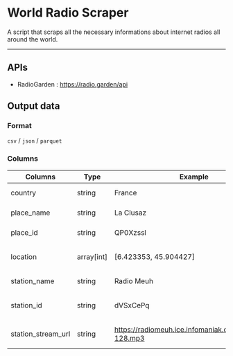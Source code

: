 # World Radio Scraper
A script that scraps all the necessary informations about internet radios all around the world.

___

## APIs

- RadioGarden : https://radio.garden/api

## Output data

### Format 
`csv` / `json` / `parquet`

### Columns 
Columns | Type | Example | Description
--- | --- | --- | --- | 
country | string | France | Country of the radio | 
place_name | string | La Clusaz | Place (or city) of the radio | 
place_id | string | QP0Xzssl | RadioGarden's Id of the place | 
location | array[int] | [6.423353, 45.904427] | Longitude & Latitude of the place | 
station_name | string | Radio Meuh | Name of the radio | 
station_id | string | dVSxCePq | RadioGarden's Id of the station |
station_stream_url | string | https://radiomeuh.ice.infomaniak.ch/radiomeuh-128.mp3 | URL of the internet radio stream |
